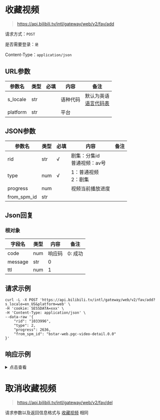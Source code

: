 # 收藏视频

> https://api.bilibili.tv/intl/gateway/web/v2/fav/add

请求方式：`POST`

是否需要登录：`是`

Content-Type：`application/json`

## URL参数

| 参数名      | 类型  | 必填  | 内容   | 备注                                |
|----------|-----|-----|------|-----------------------------------|
| s_locale | str |     | 语种代码 | 默认为英语<br/>[语言代码表](../language.md) |
| platform | str |     | 平台   |                                   |

## JSON参数

| 参数名         | 类型  | 必填  | 内容                   | 备注  |
|-------------|-----|-----|----------------------|-----|
| rid         | str | √   | 剧集：分集id<br/>普通视频：av号 |     |
| type        | num | √   | 1：普通视频<br/>2：剧集      |     |
| progress    | num |     | 视频当前播放进度             |     |
| from_spm_id | str |     |                      |     |

## Json回复

### 根对象

| 字段名     | 类型  | 内容  | 备注    |
|---------|-----|-----|-------|
| code    | num | 响应码 | 0: 成功 |
| message | str | 0   |       |
| ttl     | num | 1   |       |

## 请求示例

```shell
curl -L -X POST 'https://api.bilibili.tv/intl/gateway/web/v2/fav/add?s_locale=en_US&platform=web' \
-H 'cookie: SESSDATA=xxx' \
-H 'Content-Type: application/json' \
--data-raw '{
    "rid": "1033996",
    "type": 2,
    "progress": 2636,
    "from_spm_id": "bstar-web.pgc-video-detail.0.0"
}'
```

## 响应示例

<details>
<summary>点击查看</summary>

```json
{
  "code": 0,
  "message": "0",
  "ttl": 1
}
```

</details>

# 取消收藏视频

> https://api.bilibili.tv/intl/gateway/web/v2/fav/del

请求参数以及返回信息格式与 [收藏视频](#收藏视频) 相同